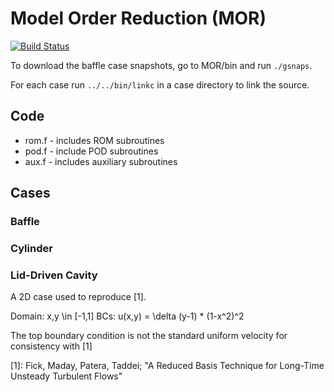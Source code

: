 # Model Order Reduction (MOR)

[![Build Status](https://travis-ci.com/kent0/MOR.svg?token=nDCiae81x8NojggcMEcA&branch=master)](https://travis-ci.com/kent0/MOR)

To download the baffle case snapshots, go to MOR/bin and run `./gsnaps`.

For each case run `../../bin/linkc` in a case directory to link the source.

## Code

* rom.f - includes ROM subroutines
* pod.f - include POD subroutines
* aux.f - includes auxiliary subroutines

## Cases

### Baffle
### Cylinder

### Lid-Driven Cavity

A 2D case used to reproduce [1].

Domain: x,y \in [-1,1]
BCs: u(x,y) = \delta (y-1) * (1-x^2)^2

The top boundary condition is not the standard uniform velocity for consistency with [1]

[1]: Fick, Maday, Patera, Taddei; "A Reduced Basis Technique for Long-Time Unsteady Turbulent Flows"

